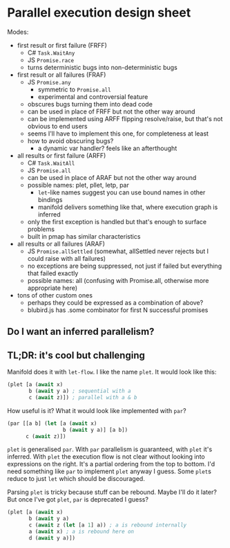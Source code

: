 # Parallel execution design sheet

Modes:
- first result or first failure (FRFF)
  - C# `Task.WaitAny`
  - JS `Promise.race`
  - turns deterministic bugs into non-deterministic bugs
- first result or all failures (FRAF)
  - JS `Promise.any`
    - symmetric to `Promise.all`
    - experimental and controversial feature
  - obscures bugs turning them into dead code
  - can be used in place of FRFF but not the other way around
  - can be implemented using ARFF flipping resolve/raise, but that's not obvious to end users
  - seems I'll have to implement this one, for completeness at least
  - how to avoid obscuring bugs?
    - a dynamic var handler? feels like an afterthought
- all results or first failure (ARFF)
  - C# `Task.WaitAll`
  - JS `Promise.all`
  - can be used in place of ARAF but not the other way around
  - possible names: plet, pllet, letp, par
    - `let`-like names suggest you can use bound names in other bindings
    - manifold delivers something like that, where execution graph is inferred
  - only the first exception is handled but that's enough to surface problems
  - built in pmap has similar characteristics
- all results or all failures (ARAF)
  - JS `Promise.allSettled` (somewhat, allSettled never rejects but I could raise with all failures)
  - no exceptions are being suppressed, not just if failed but everything that failed exactly
  - possible names: all (confusing with Promise.all, otherwise more appropriate here)
- tons of other custom ones
  - perhaps they could be expressed as a combination of above?
  - blubird.js has .some combinator for first N successful promises

## Do I want an inferred parallelism?

TL;DR: it's cool but challenging
---

Manifold does it with `let-flow`. I like the name `plet`. It would look like this:

```clojure
(plet [a (await x)
       b (await y a) ; sequential with a
       c (await z)]) ; parallel with a & b
```

How useful is it? What it would look like implemented with `par`?

```clojure
(par [[a b] (let [a (await x)
                  b (await y a)] [a b])
      c (await z)])
```

`plet` is generalised `par`. With `par` parallelism is guaranteed, with `plet`
it's inferred. With `plet` the execution flow is not clear without looking into
expressions on the right. It's a partial ordering from the top to bottom.
I'd need something like `par` to implement `plet` anyway I guess.
Some `plet`s reduce to just `let` which should be discouraged.

Parsing `plet` is tricky because stuff can be rebound. Maybe I'll do it later?
But once I've got `plet`, `par` is deprecated I guess?

```clojure
(plet [a (await x)
       b (await y a)
       c (await z (let [a 1] a)) ; a is rebound internally
       a (await x) ; a is rebound here on
       d (await y a)])
```